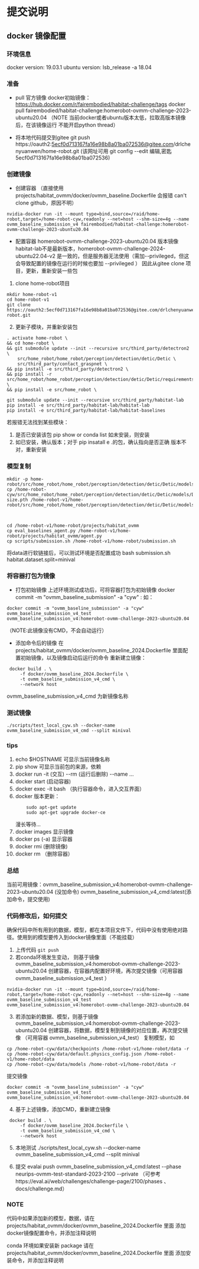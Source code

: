 # 提交说明
## docker 镜像配置
### 环境信息
docker version: 19.03.1
ubuntu version: lsb_release -a 18.04
### 准备
- pull 官方镜像
docker初始镜像：https://hub.docker.com/r/fairembodied/habitat-challenge/tags
docker pull fairembodied/habitat-challenge:homerobot-ovmm-challenge-2023-ubuntu20.04
（NOTE 当前docker或者ubuntu版本太低，拉取高版本镜像后，在该镜像运行 不能开启python thread）

- 将本地代码提交到gitee
git push https://oauth2:5ecf0d713167fa16e98b8a01ba072536@gitee.com/drlchenyuanwen/home-robot.git
(该网址可用 git config --edit 编辑,密匙 5ecf0d713167fa16e98b8a01ba072536)

### 创建镜像
- 创建容器
（直接使用 projects/habitat_ovmm/docker/ovmm_baseline.Dockerfile 会报错 can't clone github，原因不明）

```
nvidia-docker run -it --mount type=bind,source=/raid/home-robot,target=/home-robot-cyw,readonly --net=host --shm-size=4g --name ovmm_baseline_submission_v4 fairembodied/habitat-challenge:homerobot-ovmm-challenge-2023-ubuntu20.04
```
- 配置容器
homerobot-ovmm-challenge-2023-ubuntu20.04 版本镜像 habitat-lab不是最新版本，homerobot-ovmm-challenge-2024-ubuntu22.04-v2 是一致的，但是服务器无法使用（需加--privileged，但这会导致配置的镜像在运行的时候也要加 --privileged ）
因此从gitee clone 项目，更新，重新安装一些包
1. clone home-robot项目
```
mkdir home-robot-v1
cd home-robot-v1
git clone https://oauth2:5ecf0d713167fa16e98b8a01ba072536@gitee.com/drlchenyuanwen/home-robot.git
```
2. 更新子模块，并重新安装包
```
. activate home-robot \
&& cd home-robot \
&& git submodule update --init --recursive src/third_party/detectron2 \
    src/home_robot/home_robot/perception/detection/detic/Detic \
    src/third_party/contact_graspnet \
&& pip install -e src/third_party/detectron2 \
&& pip install -r src/home_robot/home_robot/perception/detection/detic/Detic/requirements.txt \
&& pip install -e src/home_robot \

git submodule update --init --recursive src/third_party/habitat-lab
pip install -e src/third_party/habitat-lab/habitat-lab
pip install -e src/third_party/habitat-lab/habitat-baselines
```
若报错无法找到某些模块：
1. 是否已安装该包 pip show <name> or conda list <name>
如未安装，则安装
2. 如已安装，确认版本；对于  pip insatall e .的包，确认指向是否正确
版本不对，重新安装

### 模型复制
```
mkdir -p home-robot/src/home_robot/home_robot/perception/detection/detic/Detic/models
cp /home-robot-cyw/src/home_robot/home_robot/perception/detection/detic/Detic/models/Detic_LCOCOI21k_CLIP_SwinB_896b32_4x_ft4x_max-size.pth /home-robot-v1/home-robot/src/home_robot/home_robot/perception/detection/detic/Detic/models/



cd /home-robot-v1/home-robot/projects/habitat_ovmm
cp eval_baselines_agent.py /home-robot-v1/home-robot/projects/habitat_ovmm/agent.py
cp scripts/submission.sh /home-robot-v1/home-robot/submission.sh
```
将data进行软链接后，可以测试环境是否配置成功
bash submission.sh habitat.dataset.split=minival

### 将容器打包为镜像
- 打包初始镜像
上述环境测试成功后，可将容器打包为初始镜像
docker commit -m "ovmm_baseline_submission" -a "cyw" <container-name> <image-name>:<image-tag>
如：
```
docker commit -m "ovmm_baseline_submission" -a "cyw" ovmm_baseline_submission_v4_test ovmm_baseline_submission_v4:homerobot-ovmm-challenge-2023-ubuntu20.04
```
（NOTE:此镜像没有CMD，不会自动运行）
- 添加命令后的镜像
在 projects/habitat_ovmm/docker/ovmm_baseline_2024.Dockerfile 里面配置初始镜像，以及镜像启动后运行的命令
重新建立镜像：
```
 docker build . \
     -f docker/ovmm_baseline_2024.Dockerfile \
     -t ovmm_baseline_submission_v4_cmd \
     --network host
```
ovmm_baseline_submission_v4_cmd 为新镜像名称

### 测试镜像
```
./scripts/test_local_cyw.sh --docker-name ovmm_baseline_submission_v4_cmd --split minival
```

### tips
1. echo $HOSTNAME 可显示当前镜像名称
2. pip show <name> 可显示当前包的来源，依赖
3. docker run -it (交互) --rm (运行后删除) --name <container-name> ...
4. docker start <container-name> (启动容器)
5. docker exec -it <container-name> bash （执行容器命令，进入交互界面）
6. docker 版本更新：
    ```
        sudo apt-get update
        sudo apt-get upgrade docker-ce
    ```
    漫长等待...
7. docker images 显示镜像
8. docker ps (-a) 显示容器
9. docker rmi (删除镜像)
10. docker rm （删除容器）

### 总结
当前可用镜像：ovmm_baseline_submission_v4:homerobot-ovmm-challenge-2023-ubuntu20.04 (没加命令)
ovmm_baseline_submission_v4_cmd:latest(添加命令，提交使用)

### 代码修改后，如何提交
确保代码中所有用到的数据，模型，都在本项目文件下，代码中没有使用绝对路径。使用到的模型要传入到docker镜像里面（不能挂载）
1. 上传代码
``git push``
2. 若conda环境发生变动， 则基于镜像 ovmm_baseline_submission_v4:homerobot-ovmm-challenge-2023-ubuntu20.04 创建容器，在容器内配置好环境，再次提交镜像（可用容器 ovmm_baseline_submission_v4_test ）
```
nvidia-docker run -it --mount type=bind,source=/raid/home-robot,target=/home-robot-cyw,readonly --net=host --shm-size=4g --name ovmm_baseline_submission_v4_test ovmm_baseline_submission_v4:homerobot-ovmm-challenge-2023-ubuntu20.04
```
3. 若添加新的数据、模型，则基于镜像 ovmm_baseline_submission_v4:homerobot-ovmm-challenge-2023-ubuntu20.04 创建容器，将数据，模型复制到镜像的对应位置，再次提交镜像 （可用容器 ovmm_baseline_submission_v4_test）
复制模型，如
```
cp /home-robot-cyw/data/checkpoints /home-robot-v1/home-robot/data -r
cp /home-robot-cyw/data/default.physics_config.json /home-robot-v1/home-robot/data
cp /home-robot-cyw/data/models /home-robot-v1/home-robot/data -r
```
提交镜像
```
docker commit -m "ovmm_baseline_submission" -a "cyw" ovmm_baseline_submission_v4_test ovmm_baseline_submission_v4:homerobot-ovmm-challenge-2023-ubuntu20.04
```

4. 基于上述镜像，添加CMD，重新建立镜像
```
 docker build . \
     -f docker/ovmm_baseline_2024.Dockerfile \
     -t ovmm_baseline_submission_v4_cmd \
     --network host
```

5. 本地测试
./scripts/test_local_cyw.sh --docker-name ovmm_baseline_submission_v4_cmd --split minival

6. 提交
evalai push ovmm_baseline_submission_v4_cmd:latest --phase neurips-ovmm-test-standard-2023-2100 --private
（可参考https://eval.ai/web/challenges/challenge-page/2100/phases 、 docs/challenge.md）

### NOTE
代码中如果添加新的模型，数据，请在 projects/habitat_ovmm/docker/ovmm_baseline_2024.Dockerfile 里面 添加 docker镜像配置命令，并添加注释说明

conda 环境如果安装新 package 请在 projects/habitat_ovmm/docker/ovmm_baseline_2024.Dockerfile 里面 添加安装命令，并添加注释说明






